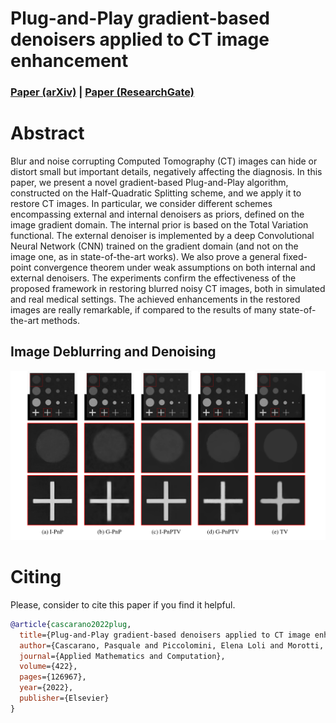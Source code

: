 # Plug-and-Play gradient-based denoisers applied to CT image enhancement

### [Paper (arXiv)](https://arxiv.org/abs/2102.07510) | [Paper (ResearchGate)](https://www.researchgate.net/publication/349335536_Plug-and-Play_gradient-based_denoisers_applied_to_CT_image_enhancement)

# Abstract
Blur and noise corrupting Computed Tomography (CT) images can hide or distort small but important details, negatively affecting the diagnosis. In this paper, we present a novel gradient-based Plug-and-Play algorithm, constructed on the Half-Quadratic Splitting scheme, and we apply it to restore CT images. In particular, we consider different schemes encompassing external and internal denoisers as priors, defined on the image gradient domain. The internal prior is based on the Total Variation functional. The external denoiser is implemented by a deep Convolutional Neural Network (CNN) trained on the gradient domain (and not on the image one, as in state-of-the-art works). We also prove a general fixed-point convergence theorem under weak assumptions on both internal and external denoisers. The experiments confirm the effectiveness of the proposed framework in restoring blurred noisy CT images, both in simulated and real medical settings. The achieved enhancements in the restored images are really remarkable, if compared to the results of many state-of-the-art methods.

## Image Deblurring and Denoising
<img src="figs/synthetic.png" width="700px"/> 

# Citing
Please, consider to cite this paper if you find it helpful.

```BibTex
@article{cascarano2022plug,
  title={Plug-and-Play gradient-based denoisers applied to CT image enhancement},
  author={Cascarano, Pasquale and Piccolomini, Elena Loli and Morotti, Elena and Sebastiani, Andrea},
  journal={Applied Mathematics and Computation},
  volume={422},
  pages={126967},
  year={2022},
  publisher={Elsevier}
}
 ```
